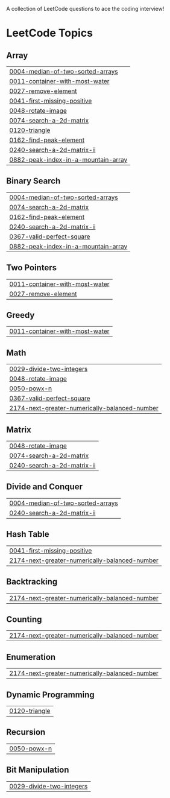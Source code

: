 A collection of LeetCode questions to ace the coding interview!

<!---LeetCode Topics Start-->
# LeetCode Topics
## Array
|  |
| ------- |
| [0004-median-of-two-sorted-arrays](https://github.com/rajverma04/DSA-Leetcode/tree/master/0004-median-of-two-sorted-arrays) |
| [0011-container-with-most-water](https://github.com/rajverma04/DSA-Leetcode/tree/master/0011-container-with-most-water) |
| [0027-remove-element](https://github.com/rajverma04/DSA-Leetcode/tree/master/0027-remove-element) |
| [0041-first-missing-positive](https://github.com/rajverma04/DSA-Leetcode/tree/master/0041-first-missing-positive) |
| [0048-rotate-image](https://github.com/rajverma04/DSA-Leetcode/tree/master/0048-rotate-image) |
| [0074-search-a-2d-matrix](https://github.com/rajverma04/DSA-Leetcode/tree/master/0074-search-a-2d-matrix) |
| [0120-triangle](https://github.com/rajverma04/DSA-Leetcode/tree/master/0120-triangle) |
| [0162-find-peak-element](https://github.com/rajverma04/DSA-Leetcode/tree/master/0162-find-peak-element) |
| [0240-search-a-2d-matrix-ii](https://github.com/rajverma04/DSA-Leetcode/tree/master/0240-search-a-2d-matrix-ii) |
| [0882-peak-index-in-a-mountain-array](https://github.com/rajverma04/DSA-Leetcode/tree/master/0882-peak-index-in-a-mountain-array) |
## Binary Search
|  |
| ------- |
| [0004-median-of-two-sorted-arrays](https://github.com/rajverma04/DSA-Leetcode/tree/master/0004-median-of-two-sorted-arrays) |
| [0074-search-a-2d-matrix](https://github.com/rajverma04/DSA-Leetcode/tree/master/0074-search-a-2d-matrix) |
| [0162-find-peak-element](https://github.com/rajverma04/DSA-Leetcode/tree/master/0162-find-peak-element) |
| [0240-search-a-2d-matrix-ii](https://github.com/rajverma04/DSA-Leetcode/tree/master/0240-search-a-2d-matrix-ii) |
| [0367-valid-perfect-square](https://github.com/rajverma04/DSA-Leetcode/tree/master/0367-valid-perfect-square) |
| [0882-peak-index-in-a-mountain-array](https://github.com/rajverma04/DSA-Leetcode/tree/master/0882-peak-index-in-a-mountain-array) |
## Two Pointers
|  |
| ------- |
| [0011-container-with-most-water](https://github.com/rajverma04/DSA-Leetcode/tree/master/0011-container-with-most-water) |
| [0027-remove-element](https://github.com/rajverma04/DSA-Leetcode/tree/master/0027-remove-element) |
## Greedy
|  |
| ------- |
| [0011-container-with-most-water](https://github.com/rajverma04/DSA-Leetcode/tree/master/0011-container-with-most-water) |
## Math
|  |
| ------- |
| [0029-divide-two-integers](https://github.com/rajverma04/DSA-Leetcode/tree/master/0029-divide-two-integers) |
| [0048-rotate-image](https://github.com/rajverma04/DSA-Leetcode/tree/master/0048-rotate-image) |
| [0050-powx-n](https://github.com/rajverma04/DSA-Leetcode/tree/master/0050-powx-n) |
| [0367-valid-perfect-square](https://github.com/rajverma04/DSA-Leetcode/tree/master/0367-valid-perfect-square) |
| [2174-next-greater-numerically-balanced-number](https://github.com/rajverma04/DSA-Leetcode/tree/master/2174-next-greater-numerically-balanced-number) |
## Matrix
|  |
| ------- |
| [0048-rotate-image](https://github.com/rajverma04/DSA-Leetcode/tree/master/0048-rotate-image) |
| [0074-search-a-2d-matrix](https://github.com/rajverma04/DSA-Leetcode/tree/master/0074-search-a-2d-matrix) |
| [0240-search-a-2d-matrix-ii](https://github.com/rajverma04/DSA-Leetcode/tree/master/0240-search-a-2d-matrix-ii) |
## Divide and Conquer
|  |
| ------- |
| [0004-median-of-two-sorted-arrays](https://github.com/rajverma04/DSA-Leetcode/tree/master/0004-median-of-two-sorted-arrays) |
| [0240-search-a-2d-matrix-ii](https://github.com/rajverma04/DSA-Leetcode/tree/master/0240-search-a-2d-matrix-ii) |
## Hash Table
|  |
| ------- |
| [0041-first-missing-positive](https://github.com/rajverma04/DSA-Leetcode/tree/master/0041-first-missing-positive) |
| [2174-next-greater-numerically-balanced-number](https://github.com/rajverma04/DSA-Leetcode/tree/master/2174-next-greater-numerically-balanced-number) |
## Backtracking
|  |
| ------- |
| [2174-next-greater-numerically-balanced-number](https://github.com/rajverma04/DSA-Leetcode/tree/master/2174-next-greater-numerically-balanced-number) |
## Counting
|  |
| ------- |
| [2174-next-greater-numerically-balanced-number](https://github.com/rajverma04/DSA-Leetcode/tree/master/2174-next-greater-numerically-balanced-number) |
## Enumeration
|  |
| ------- |
| [2174-next-greater-numerically-balanced-number](https://github.com/rajverma04/DSA-Leetcode/tree/master/2174-next-greater-numerically-balanced-number) |
## Dynamic Programming
|  |
| ------- |
| [0120-triangle](https://github.com/rajverma04/DSA-Leetcode/tree/master/0120-triangle) |
## Recursion
|  |
| ------- |
| [0050-powx-n](https://github.com/rajverma04/DSA-Leetcode/tree/master/0050-powx-n) |
## Bit Manipulation
|  |
| ------- |
| [0029-divide-two-integers](https://github.com/rajverma04/DSA-Leetcode/tree/master/0029-divide-two-integers) |
<!---LeetCode Topics End-->